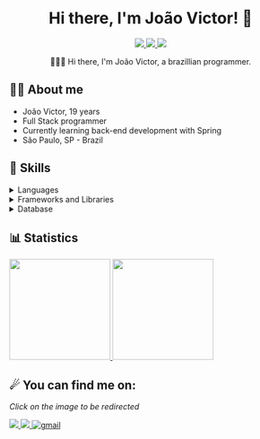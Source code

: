 <h1 align="center"> Hi there, I'm João Victor! 👋 </h1>
<div align="center">
  <a href="https://instagram.com/joaovkt_">
    <img src="https://img.shields.io/badge/Instagram-307cc5?style=for-the-badge&logo=instagram&logoColor=white" />
  </a>
  <a href="https://linkedin.com/in/joaovictornovais">
    <img src="https://img.shields.io/badge/LinkedIn-307cc5?style=for-the-badge&logo=linkedin&logoColor=white" />
  </a>
  <img src="https://komarev.com/ghpvc/?username=joaovictornovais&style=for-the-badge"/>
            <p>
                      👨🏽‍💻 Hi there, I'm João Victor, a brazillian programmer. 
            </p>
</div>

## **🐱‍👤 About me**
* João Victor, 19 years
* Full Stack programmer
* Currently learning back-end development with Spring
* São Paulo, SP - Brazil

## **🤺 Skills**
<details>
  <summary>Languages</summary>
  <img src="https://cdn.jsdelivr.net/gh/devicons/devicon/icons/java/java-original.svg" width="60"/>
  <img src="https://cdn.jsdelivr.net/gh/devicons/devicon/icons/python/python-original.svg" width="60" />
  <img src="https://cdn.jsdelivr.net/gh/devicons/devicon/icons/javascript/javascript-original.svg" width="60"/>
  <img src="https://cdn.jsdelivr.net/gh/devicons/devicon/icons/kotlin/kotlin-original.svg" width="60"/>
</details>
<details>
  <summary>Frameworks and Libraries</summary>
  <img src="https://cdn.jsdelivr.net/gh/devicons/devicon/icons/spring/spring-original.svg" width="60"/>
  <img src="https://cdn.jsdelivr.net/gh/devicons/devicon/icons/react/react-original.svg" width="60" />
</details>
<details>
  <summary>Database</summary>
  <img src="https://cdn.jsdelivr.net/gh/devicons/devicon/icons/firebase/firebase-plain.svg" width="60"/>
  <img src="https://cdn.jsdelivr.net/gh/devicons/devicon/icons/postgresql/postgresql-original.svg" width="60"/>
</details>
            
## **📊 Statistics**
<div>
  <a href="https://github.com/joaovictornovais">
    <img height="180em" src="https://github-readme-stats.vercel.app/api/top-langs/?username=joaovictornovais&layout=compact&langs_count=7&theme=github_dark" />
    <img height="180em" src="https://github-readme-stats.vercel.app/api?username=joaovictornovais&show_icons=true&theme=github_dark&include_all_commits=true&count_private=true" />
  </a>
</div>

## **☄ You can find me on:**
*Click on the image to be redirected*
<div>
            <a href="https://instagram.com/joaovkt_">
                <img src="https://img.shields.io/badge/Instagram-E4405F?style=for-the-badge&logo=instagram&logoColor=white" />
              </a>
              <a href="https://linkedin.com/in/joaovictornovais">
                <img src="https://img.shields.io/badge/LinkedIn-0077B5?style=for-the-badge&logo=linkedin&logoColor=white" />
              </a>
              <a href="mailto:joaovkt.novais@gmail.com">
            <img alt=gmail src="https://img.shields.io/badge/Gmail-D14836?style=for-the-badge&logo=gmail&logoColor=white"/>
            </a>
</div>
